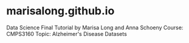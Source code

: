 # marisalong.github.io
Data Science Final Tutorial by Marisa Long and Anna Schoeny
Course: CMPS3160
Topic: Alzheimer's Disease Datasets
